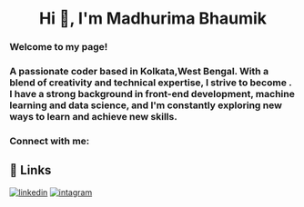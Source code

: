 <h1 align="center">Hi 👋, I'm Madhurima Bhaumik</h1>
<h3 align="left">Welcome to my page!<br>
<h3 align="left">A passionate coder based in Kolkata,West Bengal. With a blend of creativity and technical expertise, I strive to become . I have a strong background in front-end development, machine learning and data science, and I'm constantly exploring new ways to learn and achieve new skills.</h3>
<h3 align="left">Connect with me:</h3>
<p align="left">

## 🔗 Links

[![linkedin](https://img.shields.io/badge/linkedin-0A66C2?style=for-the-badge&logo=linkedin&logoColor=white)](https://www.linkedin.com/)
[![intagram](https://img.shields.io/badge/instagram-1DA1F2?style=for-the-badge&logo=instagram&logoColor=white)](https://twitter.com/)
</p>

<!--
**madhurima-564/madhurima-564** is a ✨ _special_ ✨ repository because its `README.md` (this file) appears on your GitHub profile.

Here are some ideas to get you started:

- 🔭 I’m currently working on ...
- 🌱 I’m currently learning ...
- 👯 I’m looking to collaborate on ...
- 🤔 I’m looking for help with ...
- 💬 Ask me about ...
- 📫 How to reach me: ...
- 😄 Pronouns: ...
- ⚡ Fun fact: ...
-->

